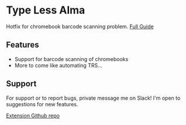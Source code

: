 
# Type Less Alma

Hotfix for chromebook barcode scanning problem.
[Full Guide](https://tinyurl.com/nw6pdkru)

## Features

- Support for barcode scanning of chromebooks
- More to come like automating TRS...

## Support

For support or to report bugs, private message me on Slack! I'm open to suggestions for new features.

[Extension Github repo](https://github.com/kevin-ink/Type-Less-Alma)

